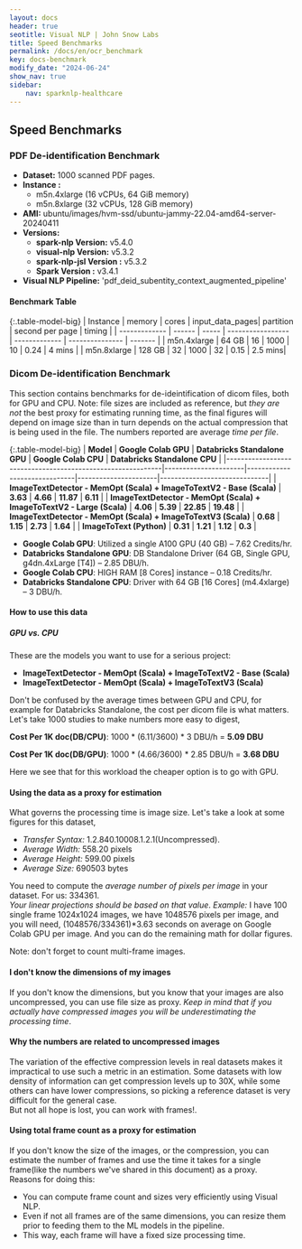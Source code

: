 ```yaml
---
layout: docs
header: true
seotitle: Visual NLP | John Snow Labs
title: Speed Benchmarks
permalink: /docs/en/ocr_benchmark
key: docs-benchmark
modify_date: "2024-06-24"
show_nav: true
sidebar:
    nav: sparknlp-healthcare
---
```


<div class="h3-box" markdown="1">

## Speed Benchmarks

### PDF De-identification Benchmark

- **Dataset:** 1000 scanned PDF pages.
- **Instance :** 
  - m5n.4xlarge (16 vCPUs, 64 GiB memory) 
  - m5n.8xlarge (32 vCPUs, 128 GiB memory)
- **AMI:** ubuntu/images/hvm-ssd/ubuntu-jammy-22.04-amd64-server-20240411
- **Versions:**
  - **spark-nlp Version:** v5.4.0
  - **visual-nlp Version:** v5.3.2
  - **spark-nlp-jsl Version :** v5.3.2
  - **Spark Version :** v3.4.1
- **Visual NLP Pipeline:** 'pdf_deid_subentity_context_augmented_pipeline'

</div><div class="h3-box" markdown="1">

#### Benchmark Table

{:.table-model-big}
| Instance      | memory | cores | input\_data\_pages| partition     | second per page | timing  |
| ------------- | ------ | ----- | ----------------- | ------------- | --------------- | ------- |
| m5n.4xlarge   | 64 GB  | 16    | 1000              | 10            | 0.24            | 4 mins  |
| m5n.8xlarge   | 128 GB | 32    | 1000              | 32            | 0.15            | 2.5 mins|


</div><div class="h3-box" markdown="1">

### Dicom De-identification Benchmark
This section contains benchmarks for de-ideintification of dicom files, both for GPU and CPU. 
Note: file sizes are included as reference, but *they are not* the best proxy for estimating running time, as the final figures will depend on image size than in turn depends on the actual compression that is being used in the file.
The numbers reported are average *time per file*.


{:.table-model-big}
| **Model**                                                   | **Google Colab GPU** | **Databricks Standalone GPU** | **Google Colab CPU** | **Databricks Standalone CPU** |
|------------------------------------------------------------|----------------------|------------------------------|----------------------|------------------------------|
| **ImageTextDetector - MemOpt (Scala) + ImageToTextV2 - Base (Scala)**  | **3.63**            | **4.66**                     | **11.87**            | **6.11**                     |
| **ImageTextDetector - MemOpt (Scala) + ImageToTextV2 - Large (Scala)** | **4.06**            | **5.39**                     | **22.85**            | **19.48**                    |
| **ImageTextDetector - MemOpt (Scala) + ImageToTextV3 (Scala)**         | **0.68**            | **1.15**                     | **2.73**             | **1.64**                     |
| **ImageToText (Python)**                                   | **0.31**            | **1.21**                     | **1.12**             | **0.3**                      |



</div><div class="h3-box" markdown="1">

* **Google Colab GPU**: Utilized a single A100 GPU (40 GB) – 7.62 Credits/hr.
* **Databricks Standalone GPU**: DB Standalone Driver (64 GB, Single GPU, g4dn.4xLarge [T4]) – 2.85 DBU/h.
* **Google Colab CPU**: HIGH RAM [8 Cores] instance – 0.18 Credits/hr.
* **Databricks Standalone CPU**: Driver with 64 GB [16 Cores] (m4.4xlarge) – 3 DBU/h.


</div><div class="h3-box" markdown="1">

#### How to use this data
##### GPU vs. CPU
These are the models you want to use for a serious project:
* **ImageTextDetector - MemOpt (Scala) + ImageToTextV2 - Base (Scala)**
* **ImageTextDetector - MemOpt (Scala) + ImageToTextV3 (Scala)**

Don't be confused by the average times between GPU and CPU, for example for Databricks Standalone, the cost per dicom file is what matters. Let's take 1000 studies to make numbers more easy to digest,


**Cost Per 1K doc(DB/CPU)**:
1000 * (6.11/3600) * 3 DBU/h = **5.09 DBU**

**Cost Per 1K doc(DB/GPU)**:
1000 * (4.66/3600) * 2.85 DBU/h = **3.68 DBU**

Here we see that for this workload the cheaper option is to go with GPU.


</div><div class="h3-box" markdown="1">

#### Using the data as a proxy for estimation
What governs the processing time is image size. Let's take a look at some figures for this dataset,
* *Transfer Syntax:* 1.2.840.10008.1.2.1(Uncompressed).
* *Average Width:* 558.20 pixels
* *Average Height:* 599.00 pixels
* *Average Size:* 690503 bytes

You need to compute the *average number of pixels per image* in your dataset. For us: 334361.</br>
_Your linear projections should be based on that value_.
*Example:* I have 100 single frame 1024x1024 images, we have 1048576 pixels per image, and you will need, (1048576/334361)*3.63 seconds on average on Google Colab GPU per image. And you can do the remaining math for dollar figures.

Note: don't forget to count multi-frame images.


</div><div class="h3-box" markdown="1">

#### I don't know the dimensions of my images
If you don't know the dimensions, but you know that your images are also uncompressed, you can use file size as proxy. 
_Keep in mind that if you actually have compressed images you will be underestimating the processing time_.


</div><div class="h3-box" markdown="1">

#### Why the numbers are related to uncompressed images
The variation of the effective compression levels in real datasets makes it impractical to use such a metric in an estimation. Some datasets with low density of information can get compression levels up to 30X, while some others can have lower compressions, so picking a reference dataset is very difficult for the general case. </br>
But not all hope is lost, you can work with frames!.


</div><div class="h3-box" markdown="1">

#### Using total frame count as a proxy for estimation
If you don't know the size of the images, or the compression, you can estimate the number of frames and use the time it takes for a single frame(like the numbers we've shared in this document) as a proxy. 
</br>
Reasons for doing this:
* You can compute frame count and sizes very efficiently using Visual NLP.
* Even if not all frames are of the same dimensions, you can resize them prior to feeding them to the ML models in the pipeline.
* This way, each frame will have a fixed size processing time.

</div>